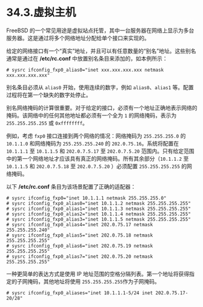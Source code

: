 # 34.3.虚拟主机

FreeBSD 的一个常见用途是虚拟站点托管，其中一台服务器在网络上显示为多台服务器。这是通过将多个网络地址分配给单个接口来实现的。

给定的网络接口有一个“真实”地址，并且可以有任意数量的“别名”地址。这些别名通常是通过在 **/etc/rc.conf** 中放置别名条目来添加的，如本例所示：

```shell-session
# sysrc ifconfig_fxp0_alias0="inet xxx.xxx.xxx.xxx netmask xxx.xxx.xxx.xxx"
```

别名条目必须从 `alias0` 开始，使用连续的数字，例如 `alias0`、`alias1` 等。配置过程将在第一个缺失的数字处停止。

别名网络掩码的计算很重要。对于给定的接口，必须有一个地址正确地表示网络的掩码。该网络中的任何其他地址都必须有一个全为 `1` 的网络掩码，表示为 `255.255.255.255` 或 `0xffffffff`。

例如，考虑 `fxp0` 接口连接到两个网络的情况：网络掩码为 `255.255.255.0` 的 `10.1.1.0` 和网络掩码为 `255.255.255.240` 的 `202.0.75.16`。系统将配置在 `10.1.1.1` 至 `10.1.1.5` 和 `202.0.7.5.17` 至 `202.0.7.5.20` 范围内。只有给定范围中的第一个网络地址才应该具有真正的网络掩码。所有其余部分（`10.1.1.2` 至 `10.1.1.5` 和 `202.0.7.5.18` 至 `202.0.7.5.20` ）必须配置 `255.255.255.255` 的网络掩码。

以下 **/etc/rc.conf** 条目为该场景配置了正确的适配器：

```shell-session
# sysrc ifconfig_fxp0="inet 10.1.1.1 netmask 255.255.255.0"
# sysrc ifconfig_fxp0_alias0="inet 10.1.1.2 netmask 255.255.255.255"
# sysrc ifconfig_fxp0_alias1="inet 10.1.1.3 netmask 255.255.255.255"
# sysrc ifconfig_fxp0_alias2="inet 10.1.1.4 netmask 255.255.255.255"
# sysrc ifconfig_fxp0_alias3="inet 10.1.1.5 netmask 255.255.255.255"
# sysrc ifconfig_fxp0_alias4="inet 202.0.75.17 netmask 255.255.255.240"
# sysrc ifconfig_fxp0_alias5="inet 202.0.75.18 netmask 255.255.255.255"
# sysrc ifconfig_fxp0_alias6="inet 202.0.75.19 netmask 255.255.255.255"
# sysrc ifconfig_fxp0_alias7="inet 202.0.75.20 netmask 255.255.255.255"
```

一种更简单的表达方式是使用 IP 地址范围的空格分隔列表。第一个地址将获得指定的子网掩码，其他地址将使用 `255.255.255.255`作为子网掩码。

```shell-session
# sysrc ifconfig_fxp0_aliases="inet 10.1.1.1-5/24 inet 202.0.75.17-20/28"
```
